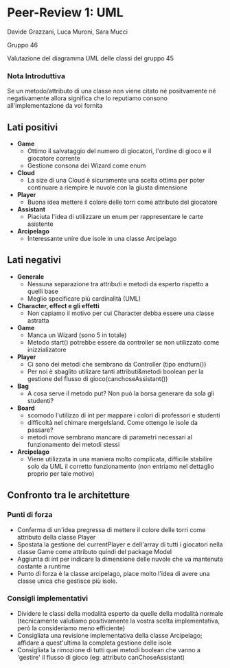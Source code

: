# Peer-Review 1: UML

Davide Grazzani, Luca Muroni, Sara Mucci

Gruppo 46

Valutazione del diagramma UML delle classi del gruppo 45

### Nota Introduttiva
Se un metodo/attributo di una classe non viene citato né positvamente né negativamente allora significa che lo reputiamo consono all'implementazione da voi fornita
## Lati positivi

- **Game**
	- Ottimo il salvataggio del numero di giocatori, l'ordine di gioco e il giocatore corrente
	- Gestione consona dei Wizard come enum
- **Cloud**
	- La size di una Cloud è sicuramente una scelta ottima per poter continuare a riempire le nuvole con la giusta dimensione
- **Player**
	- Buona idea mettere il colore delle torri come attributo del giocatore
- **Assistant**
	- Piaciuta l'idea di utilizzare un enum per rappresentare le carte asistente
- **Arcipelago**
	- Interessante unire due isole in una classe Arcipelago


## Lati negativi
- **Generale**
	- Nessuna separazione tra attributi e metodi da esperto rispetto a quelli base
	- Meglio specificare più cardinalità (UML)
- **Character, effect e gli effetti**
	- Non capiamo il motivo per cui Character debba essere una classe astratta
- **Game**
	- Manca un Wizard (sono 5 in totale)
	- Metodo start() potrebbe essere da controller se non utilizzato come inizzializatore
- **Player**
	- Ci sono dei metodi che sembrano da Controller (tipo endturn())
	- Per noi è sbaglito utilizare tanti attributi&metodi boolean per la gestione del flusso di gioco(canchoseAssistant())
- **Bag**
	- A cosa serve il metodo put? Non può la borsa generare da sola gli studenti?
- **Board**
	- scomodo l'utilizzo di int per mappare i colori di professori e studenti
	- difficoltà nel chimare mergeIsland. Come ottengo le isole da passare?
	- metodi move sembrano mancare di parametri necessari al funzionamento dei metodi stessi
- **Arcipelago**
	- Viene utilizzata in una maniera molto complicata, difficile stabilire solo da UML il corretto funzionamento (non entriamo nel dettaglio proprio per tale motivo)
## Confronto tra le architetture
### Punti di forza
- Conferma di un'idea pregressa di mettere il colore delle torri come attributo della classe Player
- Spostata la gestione del currentPlayer e dell'array di tutti i giocatori nella classe Game come attributo quindi del package Model
- Aggiunta di int per indicare la dimensione delle nuvole che va mantenuta costante a runtime
- Punto di forza è la classe arcipelago, piace molto l'idea di avere una classe unica che gestisce più isole.
### Consigli implementativi
- Dividere le classi della modalità esperto da quelle della modalità normale (tecnicamente valutiamo positivamente la vostra scelta implementativa, però la consideriamo meno efficiente)
- Consigliata una revisione implementativa della classe Arcipelago; affidare a quest'ultima la completa gestione delle isole
- Consigliata la rimozione di tutti quei metodi boolean che vanno a 'gestire' il flusso di gioco (eg: attributo canChoseAssistant)
